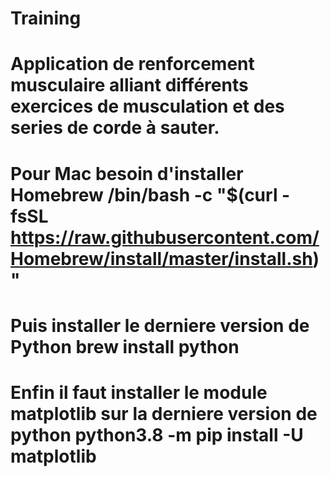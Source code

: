 # Training
# Application de renforcement musculaire alliant différents exercices de musculation et des series de corde à sauter.
# Pour Mac besoin d'installer Homebrew /bin/bash -c "$(curl -fsSL https://raw.githubusercontent.com/Homebrew/install/master/install.sh)" 
# Puis installer le derniere version de Python brew install python 
# Enfin il faut installer le module matplotlib sur la derniere version de python python3.8 -m pip install -U matplotlib
